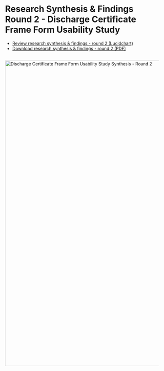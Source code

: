 # Research Synthesis & Findings Round 2 - Discharge Certificate Frame Form Usability Study

- [Review research synthesis & findings - round 2 (Lucidchart)](https://lucid.app/lucidspark/72f4bb50-c5a8-41b5-baaf-01cd85df1114/edit?viewport_loc=-7471%2C-52%2C5739%2C4012%2C0_0&invitationId=inv_ea5a00e6-3cd7-48d6-85fc-98e5395912e7)
- [Download research synthesis & findings - round 2 (PDF)](https://github.com/user-attachments/files/15855542/Discharge.Certificate.Frame.Form.Usability.Study.Synthesis.-.Round.2.pdf)<br/><br/>

<img width="1000" alt="Discharge Certificate Frame Form Usability Study Synthesis - Round 2" src="https://github.com/agilesix/vets-website/assets/101129355/1e924578-74ca-4e03-a193-cc6eb5ac54ec">
